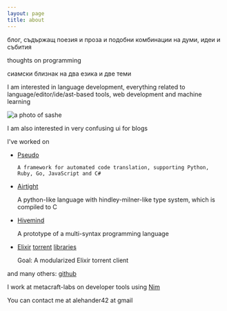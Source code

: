 ```yaml
---
layout: page
title: about
---
```


блог, съдържащ поезия и проза и подобни комбинации на думи, идеи и събития

thoughts on programming

сиамски близнак на два езика и две теми

I am interested in language development, everything related to language/editor/ide/ast-based tools, web development and machine learning

![a photo of sashe](https://i.imgur.com/9A6Mt1t.jpg)

I am also interested in very confusing ui for blogs

I've worked on

* [Pseudo](https://github.com/alehander42/pseudo)

	  A framework for automated code translation, supporting Python, Ruby, Go, JavaScript and C#

* [Airtight](https://github.com/alehander42/airtight)

	A python-like language with hindley-milner-like type system, which is compiled to C

* [Hivemind](https://github.com/alehander42/hivemind)

  	A prototype of a multi-syntax programming language


* [Elixir](https://github.com/alehander42/bencoder) [torrent](https://github.com/alehander42/tracker_request) [libraries](https://github.com/alehander42/wire)

  	Goal: A modularized Elixir torrent client

and many others: 
[github](https://github.com/alehander42)

I work at metacraft-labs on developer tools using [Nim](https://nim-lang.org/)

You can contact me at alehander42 at gmail

